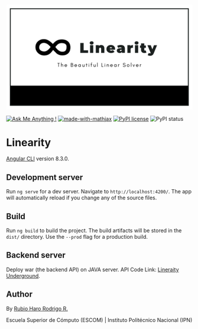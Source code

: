 ![Linearity](/LOGO.png)

[![Ask Me Anything !](https://img.shields.io/badge/Ask%20me-anything-1abc9c.svg)](https://github.com/RubioHaro/)
[![made-with-mathjax](https://img.shields.io/badge/Made%20with-MathJax-1f425f.svg)](https://www.mathjax.org/)
[![PyPI license](https://img.shields.io/pypi/l/ansicolortags.svg)](https://github.com/RubioHaro/Linearity/blob/master/LICENSE)
![PyPI status](https://img.shields.io/pypi/status/ansicolortags.svg)



# Linearity

[Angular CLI](https://github.com/angular/angular-cli) version 8.3.0.

## Development server

Run `ng serve` for a dev server. Navigate to `http://localhost:4200/`. The app will automatically reload if you change any of the source files. 

## Build

Run `ng build` to build the project. The build artifacts will be stored in the `dist/` directory. Use the `--prod` flag for a production build.

## Backend server

Deploy war (the backend API) on JAVA server. API Code Link: [Lineraity Underground](https://github.com/RubioHaro/Linearity-Underground).

## Author

By [Rubio Haro Rodrigo R.](https://github.com/RubioHaro/) 

Escuela Superior de Cómputo (ESCOM) | Instituto Politécnico Nacional (IPN) 
